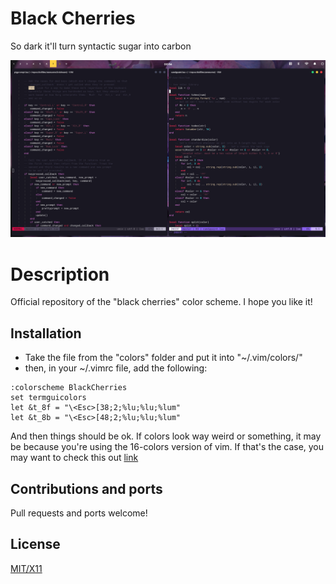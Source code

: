 
# Black Cherries
So dark it'll turn syntactic sugar into carbon  

![Yeah, I'm dead, but 5G is so fast tho](preview.png?raw=true "Black Cherries colorscheme")

# Description
Official repository of the "black cherries" color scheme.
I hope you like it!

## Installation
* Take the file from the "colors" folder and put it into "~/.vim/colors/"
* then, in your ~/.vimrc file, add the following:
```
:colorscheme BlackCherries
set termguicolors
let &t_8f = "\<Esc>[38;2;%lu;%lu;%lum"  
let &t_8b = "\<Esc>[48;2;%lu;%lu;%lum"
```

And then things should be ok. If colors look way weird or something, it 
may be because you're using the 16-colors version of vim. If that's the
case, you may want to check this out [link](https://github.com/morhetz/gruvbox/wiki/Terminal-specific)

## Contributions and ports
Pull requests and ports welcome!

## License
[MIT/X11](https://opensource.org/licenses/MIT)
